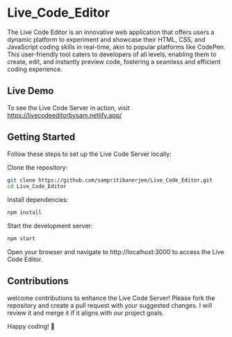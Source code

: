 # Live_Code_Editor
The Live Code Editor is an innovative web application that offers users a dynamic platform to experiment and showcase their HTML, CSS, and JavaScript coding skills in real-time, akin to popular platforms like CodePen. This user-friendly tool caters to developers of all levels, enabling them to create, edit, and instantly preview code, fostering a seamless and efficient coding experience.
## Live Demo
To see the Live Code Server in action, visit https://livecodeeditorbysam.netlify.app/
## Getting Started

Follow these steps to set up the Live Code Server locally:

Clone the repository:

```bash
git clone https://github.com/sampritibanerjee/Live_Code_Editor.git
cd Live_Code_Editor
```
Install dependencies:

```bash
npm install
```
Start the development server:

```bash
npm start
```
Open your browser and navigate to http://localhost:3000 to access the Live Code Editor.

## Contributions

welcome contributions to enhance the Live Code Server! Please fork the repository and create a pull request with your suggested changes. I will review it and merge it if it aligns with our project goals.

Happy coding! 🚀
